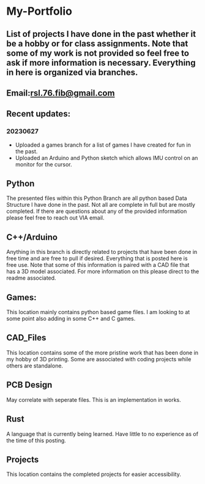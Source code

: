 # My-Portfolio
List of projects I have done in the past whether it be a hobby or for class assignments. Note that some of my work is not provided so feel free to ask if more 
information is necessary. Everything in here is organized via **branches**.
---
Email:rsl.76.fib@gmail.com
---
## Recent updates: 
### 20230627
- Uploaded a games branch for a list of games I have created for fun in the past. 
- Uploaded an Arduino and Python sketch which allows IMU control on an monitor for the cursor.

## Python
The presented files within this Python Branch are all python based Data Structure I have done in the past. Not all are complete in full but are mostly completed.
If there are questions about any of the provided information please feel free to reach out VIA email.

## C++/Arduino
Anything in this branch is directly related to projects that have been done in free time and are free to pull if desired. Everything that is posted here is free use.
Note that some of this information is paired with a CAD file that has a 3D model associated. For more information on this please direct to the readme associated. 

## Games:
This location mainly contains python based game files. I am looking to at some point also adding in some C++ and C games.

## CAD_Files 
This location contains some of the more pristine work that has been done in my hobby of 3D printing. Some are associated with coding projects while others are 
standalone. 

## PCB Design
May correlate with seperate files. This is an implementation in works.

## Rust
A language that is currently being learned. Have little to no experience as of the time of this posting.

## Projects
This location contains the completed projects for easier accessibility.  
